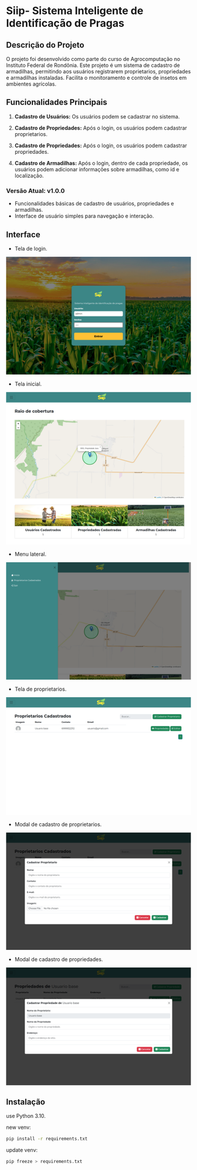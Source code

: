 # Siip- Sistema Inteligente de Identificação de Pragas

## Descrição do Projeto
O projeto foi desenvolvido como parte do curso de Agrocomputação no Instituto Federal de Rondônia. Este projeto é um sistema de cadastro de armadilhas, permitindo aos usuários registrarem proprietarios, propriedades e armadilhas instaladas. Facilita o monitoramento e controle de insetos em ambientes agrícolas.

## Funcionalidades Principais
1. **Cadastro de Usuários:** Os usuários podem se cadastrar no sistema.

2. **Cadastro de Propriedades:** Após o login, os usuários podem cadastrar proprietarios.

2. **Cadastro de Propriedades:** Após o login, os usuários podem cadastrar propriedades.

3. **Cadastro de Armadilhas:** Após o login, dentro de cada propriedade, os usuários podem adicionar informações sobre armadilhas, como id e localização.


### Versão Atual: v1.0.0
- Funcionalidades básicas de cadastro de usuários, propriedades e armadilhas.
- Interface de usuário simples para navegação e interação.

## Interface
- Tela de login.
  
![Captura de Tela](readme/001.png)
- Tela inicial.
  
![Captura de Tela](readme/002.png)
- Menu lateral.
  
![Captura de Tela](readme/003.png)
- Tela de proprietarios.
  
![Captura de Tela](readme/004.png)
- Modal de cadastro de proprietarios.
  
![Captura de Tela](readme/005.png)
- Modal de cadastro de propriedades.
  
![Captura de Tela](readme/006.png)

## Instalação

use Python 3.10.

new venv:
```sh
pip install -r requirements.txt
```
update venv:
```sh
pip freeze > requirements.txt
```
